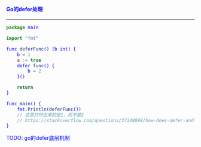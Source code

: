 #### <font color="blue">Go的defer处理

---

```javascript
package main

import "fmt"

func deferFunc() (b int) {
	b = 1
	a := true
	defer func() {
		b = 2
	}()

	return
}

func main() {
	fmt.Println(deferFunc())
    // 这里打印出来的是1，而不是2
    // https://stackoverflow.com/questions/37248898/how-does-defer-and-named-return-value-work-in-golang
}
```

TODO: go的defer底层机制
